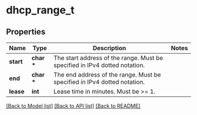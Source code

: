 # dhcp_range_t

## Properties
Name | Type | Description | Notes
------------ | ------------- | ------------- | -------------
**start** | **char \*** | The start address of the range. Must be specified in IPv4 dotted notation. | 
**end** | **char \*** | The end address of the range. Must be specified in IPv4 dotted notation. | 
**lease** | **int** | Lease time in minutes. Must be &gt;&#x3D; 1. | 

[[Back to Model list]](../README.md#documentation-for-models) [[Back to API list]](../README.md#documentation-for-api-endpoints) [[Back to README]](../README.md)


